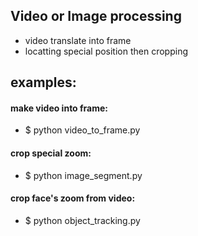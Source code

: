 ## Video or Image processing  
* video translate into frame
* locatting special position then cropping


## examples:
#### make video into frame:
* $ python video_to_frame.py

#### crop special zoom:
* $ python image_segment.py

#### crop face's zoom from video:
* $ python object_tracking.py
